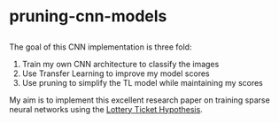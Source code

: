 # pruning-cnn-models

##

The goal of this CNN implementation is three fold:
1. Train my own CNN architecture to classify the images
2. Use Transfer Learning to improve my model scores
3. Use pruning to simplify the TL model while maintaining my scores

My aim is to implement this excellent research paper on training sparse neural networks using the [Lottery Ticket Hypothesis](https://arxiv.org/pdf/1803.03635.pdf).
